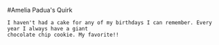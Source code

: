#Amelia Padua's Quirk

```
I haven't had a cake for any of my birthdays I can remember. Every year I always have a giant
chocolate chip cookie. My favorite!!
```